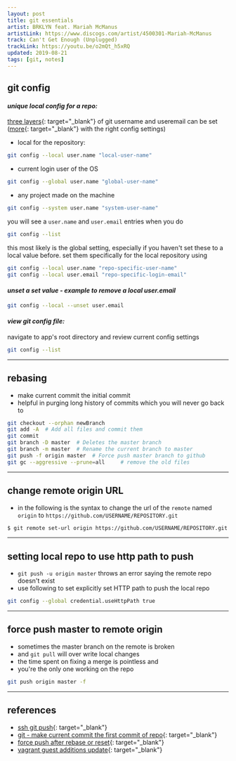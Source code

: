 ```yaml
---
layout: post
title: git essentials
artist: BRKLYN feat. Mariah McManus
artistLink: https://www.discogs.com/artist/4500301-Mariah-McManus
track: Can't Get Enough (Unplugged)
trackLink: https://youtu.be/o2mQt_h5xRQ
updated: 2019-08-21
tags: [git, notes]
---
```



## git config

#### _**unique local config for a repo:**_

[three layers](https://stackoverflow.com/a/16682441){: target="_blank"} of git username and useremail can be set ([more](https://git-scm.com/docs/git-config#_includes){: target="_blank"} with the right config settings)

- local for the repository:
```sh
git config --local user.name "local-user-name"
```

- current login user of the OS
```sh        
git config --global user.name "global-user-name"
```

- any project made on the machine 
```sh        
git config --system user.name "system-user-name"
```
you will see a `user.name` and `user.email` entries when you do 

```sh
git config --list
```

this most likely is the global setting, especially if you haven't set these to a local value before. set them specifically for the local repository using 

```sh
git config --local user.name "repo-specific-user-name"
git config --local user.email "repo-specific-login-email"
```

#### _**unset a set value - example to remove a local user.email**_

```sh
git config --local --unset user.email
```

#### _**view git config file:**_

navigate to app's root directory and review current config settings 

```sh
git config --list
```

<hr>

## rebasing

- make current commit the initial commit 
- helpful in purging long history of commits which you will never go back to

```sh
git checkout --orphan newBranch
git add -A  # Add all files and commit them
git commit
git branch -D master  # Deletes the master branch
git branch -m master  # Rename the current branch to master
git push -f origin master  # Force push master branch to github
git gc --aggressive --prune=all     # remove the old files
```

<hr>

## change remote origin URL

- in the following is the syntax to change the url of the `remote` named `origin` to `https://github.com/USERNAME/REPOSITORY.git`

```sh
$ git remote set-url origin https://github.com/USERNAME/REPOSITORY.git
```

<hr>

## setting local repo to use http path to push

- `git push -u origin master` throws an error saying the remote repo doesn't exist 
- use following to set explicitly set HTTP path to push the local repo

```sh
git config --global credential.useHttpPath true
```

<hr>

## force push master to remote origin

- sometimes the master branch on the remote is broken 
- and `git pull` will over write local changes 
- the time spent on fixing a merge is pointless and 
- you're the only one working on the repo

```sh
git push origin master -f
```

<hr>

## references 

- [ssh git push](https://stackoverflow.com/questions/8588768/how-do-i-avoid-the-specification-of-the-username-and-password-at-every-git-push){: target="_blank"}
- [git - make current commit the first commit of repo](https://stackoverflow.com/a/13102849){: target="_blank"}
- [force push after rebase or reset](https://stackoverflow.com/a/6204804){: target="_blank"}
- [vagrant guest additions update](https://askubuntu.com/a/784511){: target="_blank"}
